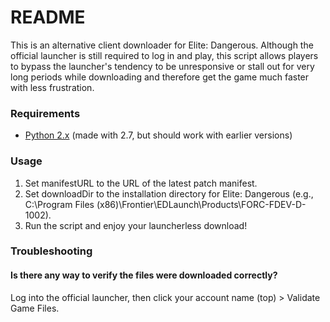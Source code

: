 # README #

This is an alternative client downloader for Elite: Dangerous.  Although the official launcher is still required to log in and play, this script allows players to bypass the launcher's tendency to be unresponsive or stall out for very long periods while downloading and therefore get the game much faster with less frustration.

### Requirements ###

* [Python 2.x](https://www.python.org/downloads/release/python-278/) (made with 2.7, but should work with earlier versions)

### Usage ###

1. Set manifestURL to the URL of the latest patch manifest.
2. Set downloadDir to the installation directory for Elite: Dangerous (e.g., C:\\Program Files (x86)\\Frontier\\EDLaunch\\Products\\FORC-FDEV-D-1002).
3. Run the script and enjoy your launcherless download!

### Troubleshooting ###
#### Is there any way to verify the files were downloaded correctly? ####
Log into the official launcher, then click your account name (top) > Validate Game Files.